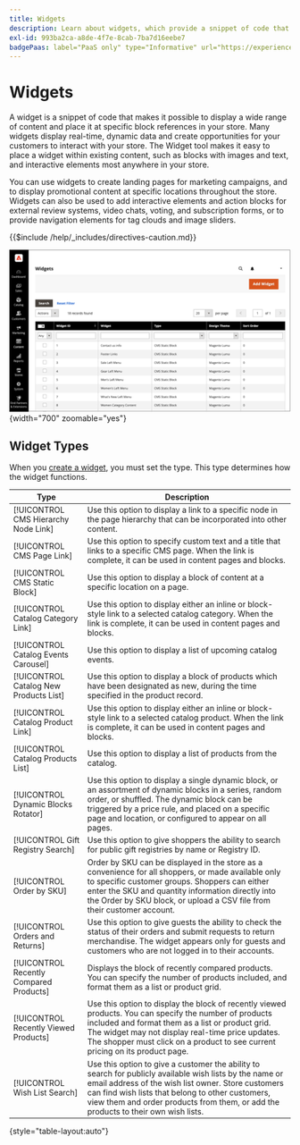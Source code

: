 ```yaml
---
title: Widgets
description: Learn about widgets, which provide a snippet of code that makes it possible to display a wide range of content and place it at specific block references in your store.
exl-id: 993ba2ca-a8de-4f7e-8cab-7ba7d16eebe7
badgePaas: label="PaaS only" type="Informative" url="https://experienceleague.adobe.com/en/docs/commerce/user-guides/product-solutions" tooltip="Applies to Adobe Commerce on Cloud projects (Adobe-managed PaaS infrastructure) and on-premises projects only."
---
```

# Widgets

A widget is a snippet of code that makes it possible to display a wide range of content and place it at specific block references in your store. Many widgets display real-time, dynamic data and create opportunities for your customers to interact with your store. The Widget tool makes it easy to place a widget within existing content, such as blocks with images and text, and interactive elements most anywhere in your store.

You can use widgets to create landing pages for marketing campaigns, and to display promotional content at specific locations throughout the store. Widgets can also be used to add interactive elements and action blocks for external review systems, video chats, voting, and subscription forms, or to provide navigation elements for tag clouds and image sliders.

{{$include /help/_includes/directives-caution.md}}

![New Product List widget](./assets/storefront-home-page-new-products.png){width="700" zoomable="yes"}

## Widget Types

When you [create a widget](widget-create.md), you must set the type. This type determines how the widget functions.

|Type|Description|
|--- |--- |
|[!UICONTROL CMS Hierarchy Node Link]|Use this option to display a link to a specific node in the page hierarchy that can be incorporated into other content.|
|[!UICONTROL CMS Page Link]|Use this option to specify custom text and a title that links to a specific CMS page. When the link is complete, it can be used in content pages and blocks.|
|[!UICONTROL CMS Static Block]|Use this option to display a block of content at a specific location on a page.|
|[!UICONTROL Catalog Category Link]|Use this option to display either an inline or block-style link to a selected catalog category. When the link is complete, it can be used in content pages and blocks.|
|[!UICONTROL Catalog Events Carousel]|Use this option to display a list of upcoming catalog events.|
|[!UICONTROL Catalog New Products List]|Use this option to display a block of products which have been designated as new, during the time specified in the product record.|
|[!UICONTROL Catalog Product Link]|Use this option to display either an inline or block-style link  to a selected catalog product. When the link is complete, it can be used in content pages and blocks.|
|[!UICONTROL Catalog Products List]|Use this option to display a list of products from the catalog.|
|[!UICONTROL Dynamic Blocks Rotator]|Use this option to display a single dynamic block, or an assortment of dynamic blocks in a series, random order, or shuffled. The dynamic block can be triggered by a price rule, and placed on a specific page and location, or configured to appear on all pages.|
|[!UICONTROL Gift Registry Search]|Use this option to give shoppers the ability to search for public gift registries by name or Registry ID.|
|[!UICONTROL Order by SKU]|Order by SKU can be displayed in the store as a convenience for all shoppers, or made available only to specific customer groups. Shoppers can either enter the SKU and quantity information directly into the Order by SKU block, or upload a CSV file from their customer account.|
|[!UICONTROL Orders and Returns]|Use this option to give guests the ability to check the status of their orders and submit requests to return merchandise. The widget appears only for guests and customers who are not logged in to their accounts.|
|[!UICONTROL Recently Compared Products]|Displays the  block of recently compared products. You can specify the number of products included, and format them as a list or product grid.|
|[!UICONTROL Recently Viewed Products]|Use this option to display the block of recently viewed products. You can specify the number of products included and format them as a list or product grid. The widget may not display real-time price updates. The shopper must click on a product to see current pricing on its product page.|
|[!UICONTROL Wish List Search]|Use this option to give a customer the ability to search for publicly available wish lists by the name or email address of the wish list owner. Store customers can find wish lists that belong to other customers, view them and order products from them, or add the products to their own wish lists.|

{style="table-layout:auto"}

<!-- Last updated from includes: 2022-08-30 15:36:09 -->
